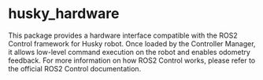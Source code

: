 # husky_hardware #

This package provides a hardware interface compatible with the ROS2 Control framework for Husky robot. Once loaded by the Controller Manager, it allows low-level command execution on the robot and enables odometry feedback. For more information on how ROS2 Control works, please refer to the official ROS2 Control documentation.
